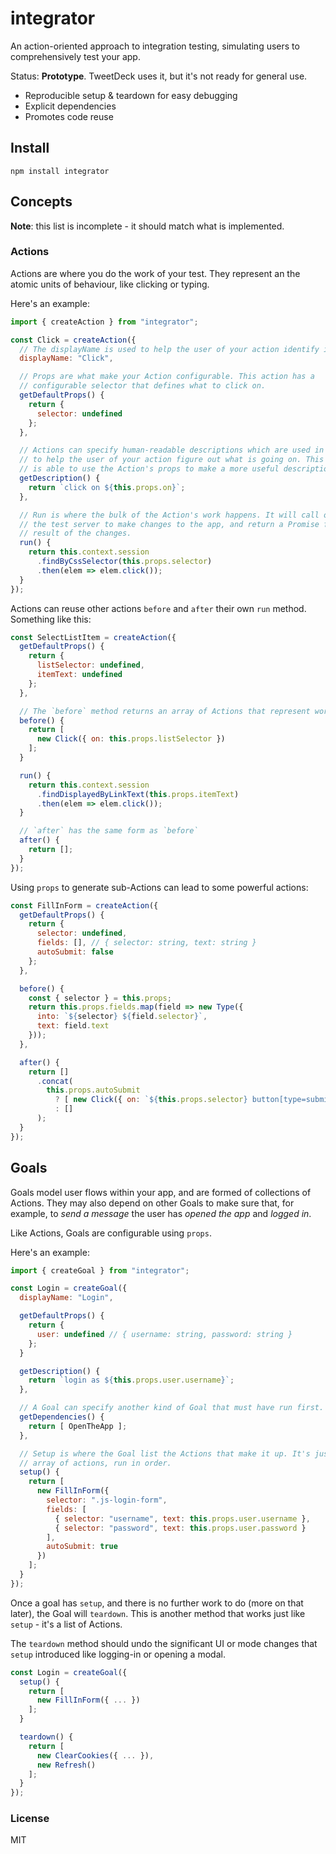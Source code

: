 # integrator

An action-oriented approach to integration testing, simulating users to comprehensively test your app.

Status: **Prototype**. TweetDeck uses it, but it's not ready for general use.

- Reproducible setup & teardown for easy debugging
- Explicit dependencies
- Promotes code reuse

## Install

```
npm install integrator
```

## Concepts

**Note**: this list is incomplete - it should match what is implemented.

### Actions

Actions are where you do the work of your test. They represent an the atomic units of behaviour, like clicking or typing.

Here's an example:

```js
import { createAction } from "integrator";

const Click = createAction({
  // The displayName is used to help the user of your action identify it.
  displayName: "Click",

  // Props are what make your Action configurable. This action has a
  // configurable selector that defines what to click on.
  getDefaultProps() {
    return {
      selector: undefined
    };
  },

  // Actions can specify human-readable descriptions which are used in logging
  // to help the user of your action figure out what is going on. This method
  // is able to use the Action's props to make a more useful description.
  getDescription() {
    return `click on ${this.props.on}`;
  },

  // Run is where the bulk of the Action's work happens. It will call out to
  // the test server to make changes to the app, and return a Promise for the
  // result of the changes.
  run() {
    return this.context.session
      .findByCssSelector(this.props.selector)
      .then(elem => elem.click());
  }
});
```

Actions can reuse other actions `before` and `after` their own `run` method. Something like this:

```js
const SelectListItem = createAction({
  getDefaultProps() {
    return {
      listSelector: undefined,
      itemText: undefined
    };
  },

  // The `before` method returns an array of Actions that represent work to do.
  before() {
    return [
      new Click({ on: this.props.listSelector })
    ];
  }

  run() {
    return this.context.session
      .findDisplayedByLinkText(this.props.itemText)
      .then(elem => elem.click());
  }

  // `after` has the same form as `before`
  after() {
    return [];
  }
});
```

Using `props` to generate sub-Actions can lead to some powerful actions:

```js
const FillInForm = createAction({
  getDefaultProps() {
    return {
      selector: undefined,
      fields: [], // { selector: string, text: string }
      autoSubmit: false
    };
  },

  before() {
    const { selector } = this.props;
    return this.props.fields.map(field => new Type({
      into: `${selector} ${field.selector}`,
      text: field.text
    }));
  },

  after() {
    return []
      .concat(
        this.props.autoSubmit
          ? [ new Click({ on: `${this.props.selector} button[type=submit]` }) ]
          : []
      );
  }
});
```

## Goals

Goals model user flows within your app, and are formed of collections of Actions. They may also depend on other Goals to make sure that, for example, to *send a message* the user has *opened the app* and *logged in*.

Like Actions, Goals are configurable using `props`.

Here's an example:

```js
import { createGoal } from "integrator";

const Login = createGoal({
  displayName: "Login",

  getDefaultProps() {
    return {
      user: undefined // { username: string, password: string }
    };
  }

  getDescription() {
    return `login as ${this.props.user.username}`;
  },

  // A Goal can specify another kind of Goal that must have run first.
  getDependencies() {
    return [ OpenTheApp ];
  },

  // Setup is where the Goal list the Actions that make it up. It's just an
  // array of actions, run in order.
  setup() {
    return [
      new FillInForm({
        selector: ".js-login-form",
        fields: [
          { selector: "username", text: this.props.user.username },
          { selector: "password", text: this.props.user.password }
        ],
        autoSubmit: true
      })
    ];
  }
});
```

Once a goal has `setup`, and there is no further work to do (more on that later), the Goal will `teardown`. This is another method that works just like `setup` - it's a list of Actions.

The `teardown` method should undo the significant UI or mode changes that `setup` introduced like logging-in or opening a modal.

```js
const Login = createGoal({
  setup() {
    return [
      new FillInForm({ ... })
    ];
  }

  teardown() {
    return [
      new ClearCookies({ ... }),
      new Refresh()
    ];
  }
});
```

### License

MIT

[change-detector]: http://googletesting.blogspot.co.uk/2015/01/testing-on-toilet-change-detector-tests.html
[node]: https://nodejs.org/
[npm]: https://www.npmjs.com/
[todomvc-actions]: https://github.com/phuu/todomvc/blob/integrator/tests/integrator/actions.js
[new-issue]: https://github.com/phuu/integrator/issues/new
